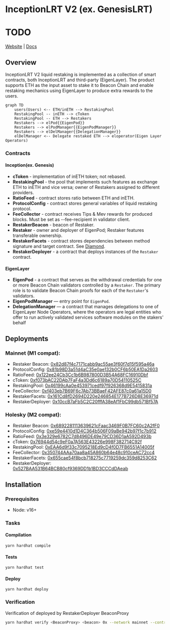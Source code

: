 # InceptionLRT V2 (ex. GenesisLRT)

# TODO

[Website](https://www.genesislrt.com/) | [Docs](https://docs.genesislrt.com/)

## Overview

InceptionLRT V2 liquid restaking is implemented as a collection of smart contracts, both InceptionLRT and third-party (EigenLayer).
The product supports ETH as the input asset to stake it to Beacon Chain and enable restaking mechanics using EigenLayer to produce extra rewards to the users.

```mermaid
graph TD
    users(Users) <-- ETH/inETH --> RestakingPool
    RestakingPool -- inETH --> cToken
    RestakingPool -- ETH --> Restakers
    Restakers --> elPod{{EigenPod}}
    Restakers --> elPodManager{{EigenPodManager}}
    Restakers --> elDelManager{{DelegationManager}}
    elDelManager <-- Delegate restaked ETH --> eloperator(Eigen Layer Operators)
```

### Contracts

#### Inception(ex. Genesis)

- **cToken** - implementation of inETH token; not rebased.
- **RestakingPool** - the pool that implements such features as exchange ETH to inETH and vice versa; owner of Restakers assigned to different providers.
- **RatioFeed** - contract stores ratio between ETH and inETH.
- **ProtocolConfig** - contract stores general variables of liquid restaking protocol.
- **FeeCollector** - contract receives Tips & Mev rewards for produced blocks. Must be set as --fee-recipient in validator client.
- **RestakerBeacon** - beacon of Restaker.
- **Restaker** - owner and deployer of EigenPod; Restaker features transferable ownership.
- **RestakerFacets** - contract stores dependencies between method signature and target contract. See [Diamond](https://eips.ethereum.org/EIPS/eip-253).
- **RestakerDeployer** - a contract that deploys instances of the `Restaker` contract.

#### EigenLayer

- **EigenPod** - a contract that serves as the withdrawal credentials for one or more Beacon Chain validators controlled by a `Restaker`. The primary role is to validate Beacon Chain proofs for each of the `Restaker`'s validators.
- **EigenPodManager** — entry point for `EigenPod`.
- **DelegationManager** — a contract that manages delegations to one of EigenLayer Node Operators, where the operators are legal entities who offer to run actively validated services software modules on the stakers' behalf

## Deployments

### Mainnet (M1 compat):

- Restaker Beacon: [0x82d87f4c7171cabb9ac55ae3f60f7d15f595a46a](https://etherscan.io/address/0x82d87f4c7171cabb9ac55ae3f60f7d15f595a46a)
- ProtocolConfig: [0x81b98D3a51d4aC35e0ae132b0CF6b50EA1Da2603](https://etherscan.io/address/0x81b98D3a51d4aC35e0ae132b0CF6b50EA1Da2603)
- RatioFeed: [0x122ee24Cb3Cc1b6B987800D3B54A68FC16910Dbf](https://etherscan.io/address/0x122ee24Cb3Cc1b6B987800D3B54A68FC16910Dbf)
- cToken: [0xf073bAC22DAb7FaF4a3Dd6c6189a70D54110525C](https://etherscan.io/address/0xf073bAC22DAb7FaF4a3Dd6c6189a70D54110525C)
- RestakingPool: [0x46199cAa0e453971cedf97f926368d9E5415831a](https://etherscan.io/address/0x46199cAa0e453971cedf97f926368d9E5415831a)
- FeeCollector: [0xf403eb7B69F6c7Ab73BBaeF42AFE87c0a61a15D0](https://etherscan.io/address/0xf403eb7B69F6c7Ab73BBaeF42AFE87c0a61a15D0)
- RestakerFacets: [0x161Cd8fD2694D220e246854E177B726D8E36971d](https://etherscan.io/address/0x161Cd8fD2694D220e246854E177B726D8E36971d)
- RestakerDeployer: [0x10ccB7aFb5C2C20fffA38eAf1FbC99db571Bf57A](https://etherscan.io/address/0x10ccB7aFb5C2C20fffA38eAf1FbC99db571Bf57A)

### Holesky (M2 compat):

- Restaker Beacon: [0x6892281113639621cFaac3469F0B7FC60c2A2fF0](https://holesky.etherscan.io/address/0x6892281113639621cFaac3469F0B7FC60c2A2fF0)
- ProtocolConfig: [0xe59e4410d1D4C364b506F09aBe942b97f1c7b912](https://holesky.etherscan.io/address/0xe59e4410d1D4C364b506F09aBe942b97f1c7b912)
- RatioFeed: [0x3e329e6782C7d8496DE49e79CD36D1aA592D493b](https://holesky.etherscan.io/address/0x3e329e6782C7d8496DE49e79CD36D1aA592D493b)
- cToken: [0x76944d54c9eF0a7A563E43226e998F382714C92f](https://holesky.etherscan.io/address/0x76944d54c9eF0a7A563E43226e998F382714C92f)
- RestakingPool: [0xEAA6d9f33c7095218Ed9cD4f0D7FB6551A14005f](https://holesky.etherscan.io/address/0xEAA6d9f33c7095218Ed9cD4f0D7FB6551A14005f)
- FeeCollector: [0x350744AAa70aa8a45A860b64e48c910ceAC72cc4](https://holesky.etherscan.io/address/0x350744AAa70aa8a45A860b64e48c910ceAC72cc4)
- RestakerFacets: [0x655cae54f8bcb718275c7719259dc359d8253C62](https://holesky.etherscan.io/address/0x655cae54f8bcb718275c7719259dc359d8253C62)
- RestakerDeployer: [0x527BAA531B64BCB80cf9369DD1b1BD3CCCdDAeab](https://holesky.etherscan.io/address/0x527BAA531B64BCB80cf9369DD1b1BD3CCCdDAeab)

## Installation

### Prerequisites

- Node: v16+

### Tasks

#### Compilation

`yarn hardhat compile`

#### Tests

`yarn hardhat test`

#### Deploy

`yarn hardhat deploy`

### Verification

Verification of deployed by RestakerDeployer BeaconProxy

```bash
yarn hardhat verify <BeaconProxy> <beacon> 0x --network mainnet --contract @openzeppelin/contracts/proxy/beacon/BeaconProxy.sol:BeaconProxy
```

